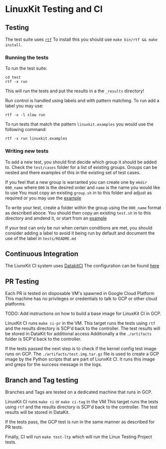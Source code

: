 LinuxKit Testing and CI
=======================

## Testing

The test suite uses [`rtf`](https://github.com/linuxkit/rtf)
To install this you should use `make bin/rtf && make install`.

### Running the tests

To run the test suite:

```
cd test
rtf -x run
```

This will run the tests and put the results in a the `_results` directory!

Run control is handled using labels and with pattern matching.
To run add a label you may use:

```
rtf -x -l slow run
```

To run tests that match the pattern `linuxkit.examples` you would use the following command:

```
rtf -x run linuxkit.examples
```

### Writing new tests

To add a new test, you should first decide which group it should be added to.
Check the `test/cases` folder for a list of existing groups.
Groups can be nested and there examples of this in the existing set of test cases.

If you feel that a new group is warranted you can create one by `mkdir 000_name` where
`000` is the desired order and `name` is the name you would like to use
You must copy an existing `group.sh` in to this folder and adjust as required or you may use the
[example](https://github.com/linuxkit/rtf/tree/master/etc/templates/group.sh)

To write your test, create a folder within the group using the `000_name` format as described aboce.
You should then copy an existing `test.sh` in to this directory and amdend it,
or start from an [example](http://github.com/linuxkit/rtf/tree/master/etc/templates/test.sh)

If your test can only be run when certain conditions are met, you should consider adding a label to
avoid it being run by default and document the use of the label in `tests/README.md`

## Continuous Integration

The LiunxKit CI system uses [DatakitCI](https://github.com/moby/datakit/tree/master/ci)
The configuration can be found [here](https://github.com/linuxkit/linuxkit-ci)

## PR Testing

Each PR is tested on disposable VM's spawned in Google Cloud Platform
This machine has no privileges or credentials to talk to GCP or other cloud platforms.

TODO: Add instructions on how to build a base image for LinuxKit CI in GCP.

LinuxKit CI runs `make ci-pr` in the VM.
This target runs the tests using `rtf` and the results directory is SCP'd back to the controller.
The test results will be stored in DataKit for additional access
Additionally a the `./artifacts` folder is SCP'd back to the controller.

If the tests passed the next step is to check if the kernel config test image runs on GCP.
The `./artifacts/test.img.tar.gz` file is used to create a GCP image by the Python scripts
that are part of LiunxKit CI. It runs this image and greps for the success message in the logs.

## Branch and Tag testing

Branches and Tags are tested on a dedicated machine that runs in GCP.

LinuxKit CI runs `make ci` or `make ci-tag` in the VM
This target runs the tests using `rtf` and the results directory is SCP'd back to the controller.
The test results will be stored in DataKit.

If the tests pass, the GCP test is run in the same manner as described for PR tests.

Finally, CI will run `make test-ltp` which will run the Linux Testing Project tests.
